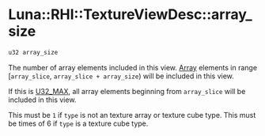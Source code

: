 # Luna::RHI::TextureViewDesc::array_size

```c++
u32 array_size
```

The number of array elements included in this view. [Array](class_luna_1_1_array.md) elements in range [`array_slice`, `array_slice + array_size`) will be included in this view. 

If this is [U32_MAX](group___runtime_base_type_1ga645ed2bd2baa2b4ed82d67bc5597ef47.md), all array elements beginning from `array_slice` will be included in this view.

This must be `1` if `type` is not an texture array or texture cube type. This must be times of 6 if `type` is a texture cube type. 

